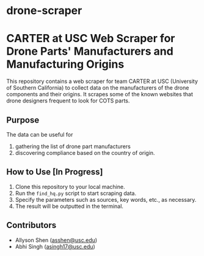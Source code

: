 # drone-scraper
# CARTER at USC Web Scraper for Drone Parts' Manufacturers and Manufacturing Origins

This repository contains a web scraper for team CARTER at USC (University of Southern California) to collect data on the manufacturers of the drone components and their origins. It scrapes some of the known websites that drone designers frequent to look for COTS parts.

## Purpose
The data can be useful for
1. gathering the list of drone part manufacturers
2. discovering compliance based on the country of origin.

## How to Use [In Progress]
1. Clone this repository to your local machine.
2. Run the `find_hq.py` script to start scraping data.
3. Specify the parameters such as sources, key words, etc., as necessary.
4. The result will be outputted in the terminal.

## Contributors
- Allyson Shen (asshen@usc.edu)
- Abhi Singh (asingh17@usc.edu)

